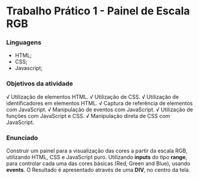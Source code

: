 # Trabalho Prático 1 - Painel de Escala RGB

### Linguagens
- HTML;
- CSS;
- Javascript;


### Objetivos da atividade
&radic; Utilização de elementos HTML.
&radic; Utilização de CSS.
&radic; Utilização de identificadores em elementos HTML.
&radic; Captura de referência de elementos com JavaScript.
&radic; Manipulação de eventos com JavaScript.
&radic; Utilização de funções com JavaScript e CSS.
&radic; Manipulação direta de CSS com JavaScript.

### Enunciado
Construir um painel para a visualização das cores a partir da escala RGB, utilizando HTML, CSS e JavaScript puro.
Utilizando **inputs** do tipo **range**, para controlar cada uma das cores básicas (Red, Green and Blue), usando **events**.
O Resultado é apresentado através de uma **DIV**, no centro da tela.

